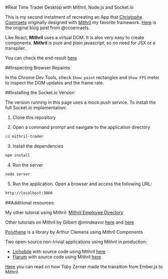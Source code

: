 #Real Time Trader Desktop with Mithril, Node.js and Socket.io

This is my second instalment of recreating an App that [Christophe Coenraets](http://coenraets.org/blog/) originally designed with [Mithril](http://mithril.js.org/) my favorite framework.
[Here](http://coenraets.org/blog/2015/03/real-time-trader-desktop-with-react-node-js-and-socket-io/) is the original blog post from @ccoenraets.

Like React, **Mithril** uses a virtual DOM. It is also very easy to create components. 
**Mithril** is pure and plain javascript, so no need for JSX or a transpiler.

You can check the end-result [here](http://bondifrench.github.io/mithril-trader/)

##Inspecting Browser Repaints

In the Chrome Dev Tools, check `Show paint` rectangles and `Show FPS` meter to inspect the DOM updates and the frame rate.

##Installing the Socket.io Version

The version running in this page uses a mock push service. To install the full Socket.io implementation:

1. Clone this repository

2. Open a command prompt and navigate to the application directory
```bash
cd mithril-trader
```
3. Install the dependencies
```bash
npm install
```
4. Run the server
```bash
node server
```
5. Run the application. Open a browser and access the following URL:
```bash
http://localhost:3000
```

##Additional resources:

My other tutorial using Mithril: [Mithril Employee Directory](https://github.com/Bondifrench/mithril-employee-directory)

Other tutorials on Mithril by Gilbert @mindeavor [here](http://gilbert.ghost.io/mithril-js-tutorial-1/) and [here](http://gilbert.ghost.io/mithril-js-tutorial-2/)

[Polythene](http://polythene.js.org/#polythene) is a library by Arthur Clemens using Mithril Components

Two open-source non-trivial applications using Mithril in production:
- [Lichobile](https://github.com/veloce/lichobile) with source code using Mithril [here](https://github.com/veloce/lichobile/tree/2.3.x/project/src/js)
- [Flarum](http://flarum.org/) with source code using Mithril [here](https://github.com/flarum/core/tree/master/js)

[Here](http://tobyzerner.com/mithril/) you can read on how Toby Zerner made the transition from Ember.js to Mithril